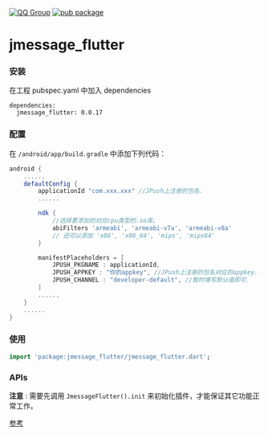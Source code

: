 [![QQ Group](https://img.shields.io/badge/QQ%20Group-862401307-red.svg)]()
[![pub package](https://img.shields.io/pub/v/jmessage_flutter.svg)](https://pub.flutter-io.cn/packages/jmessage_flutter)

# jmessage_flutter

### 安装

在工程 pubspec.yaml 中加入 dependencies

```
dependencies:
  jmessage_flutter: 0.0.17
```



### 配置

在 `/android/app/build.gradle` 中添加下列代码：

```gradle
android {
    ......
    defaultConfig {
        applicationId "com.xxx.xxx" //JPush上注册的包名.
        ......

        ndk {
            //选择要添加的对应cpu类型的.so库。
            abiFilters 'armeabi', 'armeabi-v7a', 'armeabi-v8a'
            // 还可以添加 'x86', 'x86_64', 'mips', 'mips64'
        }

        manifestPlaceholders = [
            JPUSH_PKGNAME : applicationId,
            JPUSH_APPKEY : "你的appkey", //JPush上注册的包名对应的appkey.
            JPUSH_CHANNEL : "developer-default", //暂时填写默认值即可.
        ]
        ......
    }
    ......
}
```



### 使用

```dart
import 'package:jmessage_flutter/jmessage_flutter.dart';
```



### APIs

**注意** : 需要先调用 `JmessageFlutter().init` 来初始化插件，才能保证其它功能正常工作。

[参考](/documents/APIs.md)

